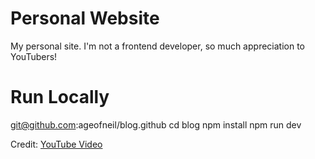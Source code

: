 # Personal Website

My personal site. I'm not a frontend developer, so much appreciation to YouTubers!

# Run Locally
git@github.com:ageofneil/blog.github
cd blog 
npm install
npm run dev

Credit: [YouTube Video](https://www.youtube.com/watch?v=tSI98g3PDyE)

